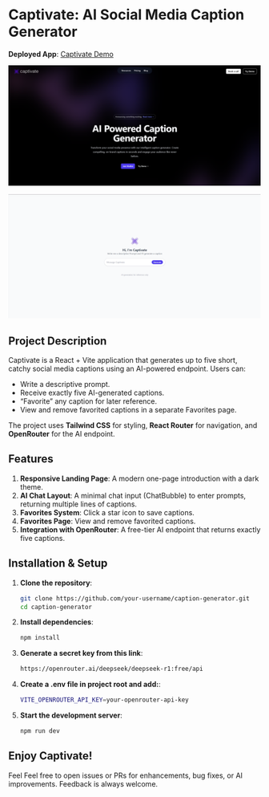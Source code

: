 # Captivate: AI Social Media Caption Generator

**Deployed App**: [Captivate Demo](https://caption-generator-xi.vercel.app/)

![Captivate Demo]("../../src/assets/documentation/app.png)

![Captivate Demo]("../../src/assets/documentation/chat.png)



## Project Description
Captivate is a React + Vite application that generates up to five short, catchy social media captions using an AI-powered endpoint. Users can:
- Write a descriptive prompt.
- Receive exactly five AI-generated captions.
- “Favorite” any caption for later reference.
- View and remove favorited captions in a separate Favorites page.

The project uses **Tailwind CSS** for styling, **React Router** for navigation, and **OpenRouter** for the AI endpoint.

## Features
1. **Responsive Landing Page**: A modern one-page introduction with a dark theme.
2. **AI Chat Layout**: A minimal chat input (ChatBubble) to enter prompts, returning multiple lines of captions.
3. **Favorites System**: Click a star icon to save captions.
4. **Favorites Page**: View and remove favorited captions.
5. **Integration with OpenRouter**: A free-tier AI endpoint that returns exactly five captions.

## Installation & Setup
1. **Clone the repository**:
   ```bash
   git clone https://github.com/your-username/caption-generator.git
   cd caption-generator

2. **Install dependencies**:
   ```bash
   npm install
   ```

3. **Generate a secret key from this link**:
   ```bash
   https://openrouter.ai/deepseek/deepseek-r1:free/api

4. **Create a .env file in project root and add:**:
   ```bash
   VITE_OPENROUTER_API_KEY=your-openrouter-api-key
   ```

5. **Start the development server**:
   ```bash
   npm run dev
   ```


## Enjoy Captivate!
Feel Feel free to open issues or PRs for enhancements, bug fixes, or AI improvements. Feedback is always welcome.
